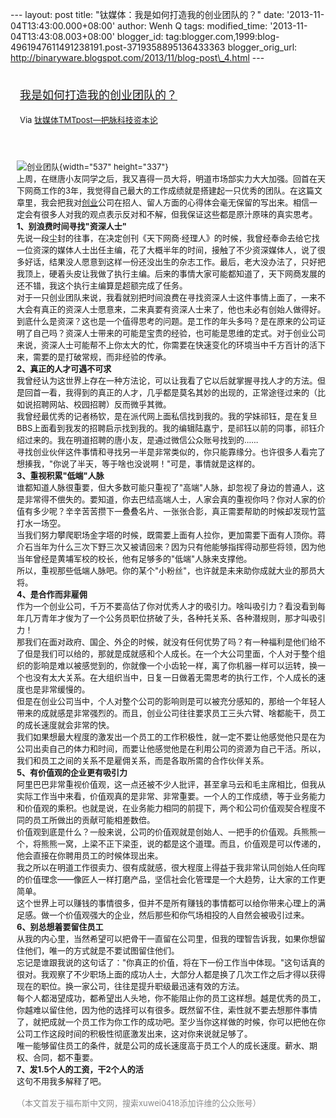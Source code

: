 --- layout: post title: "钛媒体：我是如何打造我的创业团队的？" date:
'2013-11-04T13:43:00.000+08:00' author: Wenh Q tags: modified\_time:
'2013-11-04T13:43:08.003+08:00' blogger\_id:
tag:blogger.com,1999:blog-4961947611491238191.post-3719358895136433363
blogger\_orig\_url:
http://binaryware.blogspot.com/2013/11/blog-post\_4.html ---
<div style="margin: 10px; padding: 5px;">

<div style="font-size: 18px;">

[我是如何打造我的创业团队的？](http://www.tmtpost.com/74987.html)

</div>

<div style="font-size: 13px;">

Via [钛媒体TMTpost—把脉科技资本论](http://www.tmtpost.com/)

</div>

</div>

<div style="font-size: 13px; padding: 15px 0 10px 10px;">

![创业团队](http://www.tmtpost.com/wp-content/uploads/2013/11/138348225071.jpg "创业团队"){width="537"
height="337"}\
上周，在继唐小友同学之后，我又喜得一员大将，明道市场部实力大大加强。回首在天下网商工作的3年，我觉得自己最大的工作成绩就是搭建起一只优秀的团队。在这篇文章里，我会把我对[创业](http://www.tmtpost.com/tag/chuangye "查看 创业 中的全部文章")公司在招人、留人方面的心得体会毫无保留的写出来。相信一定会有很多人对我的观点表示反对和不解，但我保证这些都是原汁原味的真实思考。\
**1、别浪费时间寻找"资深人士"**\
先说一段尘封的往事，在决定创刊《天下网商·经理人》的时候，我曾经奉命去给它找一位资深的媒体人士出任主编，花了大概半年的时间，接触了不少资深媒体人，说了很多好话，结果没人愿意到这样一份还没出生的杂志工作。最后，老大没办法了，只好把我顶上，硬着头皮让我做了执行主编。后来的事情大家可能都知道了，天下网商发展的还不错，我这个执行主编算是超额完成了任务。\
对于一只创业团队来说，我看就别把时间浪费在寻找资深人士这件事情上面了，一来不大会有真正的资深人士愿意来，二来真要有资深人士来了，他也未必有创始人做得好。\
到底什么是资深？这也是一个值得思考的问题。是工作的年头多吗？是在原来的公司证明了自己吗？资深人士带来的可能是宝贵的经验，也可能是思维的定式。对于创业公司来说，资深人士可能帮不上你太大的忙，你需要在快速变化的环境当中千方百计的活下来，需要的是打破常规，而非经验的传承。\
**2、真正的人才可遇不可求**\
我曾经认为这世界上存在一种方法论，可以让我看了它以后就掌握寻找人才的方法。但是回首一看，我得到的真正的人才，几乎都是莫名其妙的出现的，正常途径过来的（比如说招聘网站、校园招聘）反而微乎其微。\
我曾经最优秀的记者杨钦，是在派代网上面私信找到我的。我的学妹祁钰，是在复旦BBS上面看到我发的招聘启示找到我的。我的编辑陆嘉宁，是祁钰以前的同事，祁钰介绍过来的。我在明道招聘的唐小友，是通过微信公众账号找到的……\
寻找创业伙伴这件事情和寻找另一半是非常类似的，你只能靠缘分。也许很多人看完了想揍我，"你说了半天，等于啥也没说啊！"可是，事情就是这样的。\
**3、重视积累"低端"人脉**\
谁都知道人脉很重要，但大多数可能只重视了"高端"人脉，却忽视了身边的普通人，这是非常得不偿失的。要知道，你去巴结高端人士，人家会真的重视你吗？你对人家的价值有多少呢？辛辛苦苦攒下一叠叠名片、一张张合影，真正需要帮助的时候却发现竹篮打水一场空。\
当我们努力攀爬职场金字塔的时候，既需要上面有人拉你，更加需要下面有人顶你。蒋介石当年为什么三次下野三次又被请回来？因为只有他能够指挥得动那些将领，因为他当年曾经是黄埔军校的校长，他有足够多的"低端"人脉来支撑他。\
所以，重视那些低端人脉吧。你的某个"小粉丝"，也许就是未来助你成就大业的那员大将。\
**4、是合作而非雇佣**\
作为一个创业公司，千万不要高估了你对优秀人才的吸引力。啥叫吸引力？看没看到每年几万青年才俊为了一个公务员职位挤破了头，各种托关系、各种潜规则，那才叫吸引力！\
那我们在面对政府、国企、外企的时候，就没有任何优势了吗？有一种福利是他们给不了但是我们可以给的，那就是成就感和个人成长。在一个大公司里面，个人对于整个组织的影响是难以被感觉到的，你就像一个小齿轮一样，离了你机器一样可以运转，换一个也没有太大关系。在大组织当中，日复一日做着无需思考的执行工作，个人成长的速度也是非常缓慢的。\
但是在创业公司当中，个人对整个公司的影响则是可以被充分感知的，那给一个年轻人带来的成就感是非常强烈的。而且，创业公司往往要求员工三头六臂、啥都能干，员工的成长速度就会非常的快。\
我们如果想最大程度的激发出一个员工的工作积极性，就一定不要让他感觉他只是在为公司出卖自己的体力和时间，而要让他感觉他是在利用公司的资源为自己干活。所以，我们和员工之间的关系不是雇佣关系，而是各取所需的合作伙伴关系。\
**5、有价值观的企业更有吸引力**\
阿里巴巴非常重视价值观，这一点还被不少人批评，甚至拿马云和毛主席相比，但我从实际工作当中来看，价值观真的是非常、非常重要。一个人的工作成绩，等于业务能力和价值观的乘积。也就是说，在业务能力相同的前提下，两个和公司价值观契合程度不同的员工所做出的贡献可能相差数倍。\
价值观到底是什么？一般来说，公司的价值观就是创始人、一把手的价值观。兵熊熊一个，将熊熊一窝，上梁不正下梁歪，说的都是这个道理。而且，价值观是可以传递的，他会直接在你聘用员工的时候体现出来。\
我之所以在明道工作很卖力、很有成就感，很大程度上得益于我非常认同创始人任向晖的价值理念——像匠人一样打磨产品，坚信社会化管理是一个大趋势，让大家的工作更简单。\
这个世界上可以赚钱的事情很多，但并不是所有赚钱的事情都可以给你带来心理上的满足感。做一个价值观强大的企业，然后那些和你气场相投的人自然会被吸引过来。\
**6、别总想着要留住员工**\
从我的内心里，当然希望可以把骨干一直留在公司里，但我的理智告诉我，如果你想留住他们，唯一的方式就是不要试图留住他们。\
忘记是谁跟我说的这句话了："你真正的价值，将在下一份工作当中体现。"这句话真的很对。我观察了不少职场上面的成功人士，大部分人都是换了几次工作之后才得以获得现在的职位。换一家公司，往往是提升职级最迅速有效的方法。\
每个人都渴望成功，都希望出人头地，你不能阻止你的员工这样想。越是优秀的员工，你越难以留住他，因为他的选择可以有很多。既然留不住，索性就不要去想那件事情了，就把成就一个员工作为你工作的成功吧。至少当你这样做的时候，你可以把他在你公司工作这段时间的积极性彻底激发出来，这对你来说就足够了。\
唯一能够留住员工的条件，就是公司的成长速度高于员工个人的成长速度。薪水、期权、合同，都不重要。\
**7、发1.5个人的工资，干2个人的活**\
这句不用我多解释了吧。\
\
<span
style="color: #888888;">（本文首发于福布斯中文网，搜索xuwei0418添加许维的公众账号）</span>

</div>
